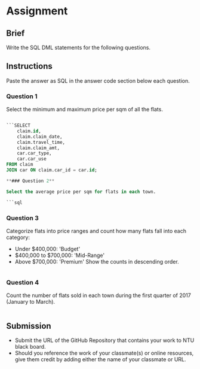 # Assignment

## Brief

Write the SQL DML statements for the following questions.

## Instructions

Paste the answer as SQL in the answer code section below each question.

### Question 1

Select the minimum and maximum price per sqm of all the flats.

```sql

```SELECT 
    claim.id, 
    claim.claim_date, 
    claim.travel_time, 
    claim.claim_amt,
    car.car_type, 
    car.car_use
FROM claim
JOIN car ON claim.car_id = car.id;

**### Question 2**

Select the average price per sqm for flats in each town.

```sql

```

### Question 3

Categorize flats into price ranges and count how many flats fall into each category:

- Under $400,000: 'Budget'
- $400,000 to $700,000: 'Mid-Range'
- Above $700,000: 'Premium'
  Show the counts in descending order.

```sql

```

### Question 4

Count the number of flats sold in each town during the first quarter of 2017 (January to March).

```sql

```

## Submission

- Submit the URL of the GitHub Repository that contains your work to NTU black board.
- Should you reference the work of your classmate(s) or online resources, give them credit by adding either the name of your classmate or URL.
